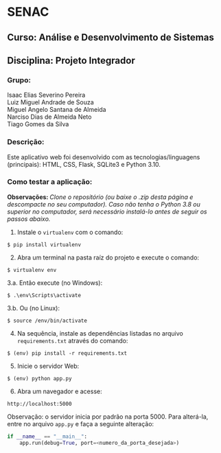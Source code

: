 # SENAC 

## Curso: Análise e Desenvolvimento de Sistemas 

## Disciplina: Projeto Integrador

### Grupo:
<p>Isaac Elias Severino Pereira
<br>Luiz Miguel Andrade de Souza
<br>Miguel Angelo Santana de Almeida
<br>Narciso Dias de Almeida Neto
<br>Tiago Gomes da Silva</p>

### Descrição:
<p>Este aplicativo web foi desenvolvido com as tecnologias/linguagens (principais): HTML, CSS, Flask, SQLite3 e Python 3.10.</p>

### Como testar a aplicação:

<strong>Observações: </strong><em>Clone o repositório (ou baixe o .zip desta página e descompacte no seu computador). Caso não tenha o Python 3.8 ou superior no computador, será necessário instalá-lo antes de seguir os passos abaixo.</em>

1. Instale o `virtualenv` com o comando:
```
$ pip install virtualenv
```

2. Abra um terminal na pasta raíz do projeto e execute o comando:
```
$ virtualenv env
```

3.a. Então execute (no Windows):
```
$ .\env\Scripts\activate
```

3.b. Ou (no Linux):
```
$ source /env/bin/activate
```

4. Na sequência, instale as dependências listadas no arquivo `requirements.txt` através do comando:
```
$ (env) pip install -r requirements.txt
```

5. Inicie o servidor Web:
```
$ (env) python app.py
```

6. Abra um navegador e acesse:
```
http://localhost:5000
```

Observação: o servidor inicia por padrão na porta 5000. Para alterá-la, entre no arquivo `app.py` e faça a seguinte alteração:

```python
if __name__ == "__main__":
    app.run(debug=True, port=<numero_da_porta_desejada>)
```


